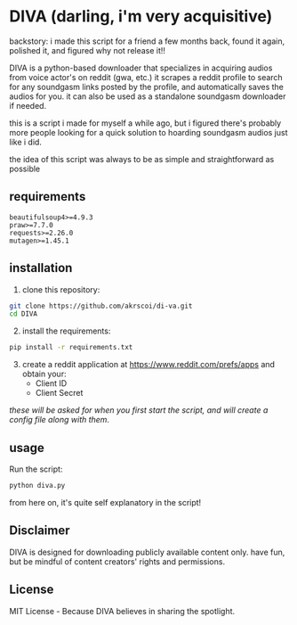 # DIVA (darling, i'm very acquisitive)

backstory: i made this script for a friend a few months back, found it again, polished it, and figured why not release it!!

DIVA is a python-based downloader that specializes in acquiring audios from voice actor's on reddit (gwa, etc.) it scrapes a reddit profile to search for any soundgasm links posted by the profile, and automatically saves the audios for you. it can also be used as a standalone soundgasm downloader if needed.

this is a script i made for myself a while ago, but i figured there's probably more people looking for a quick solution to hoarding soundgasm audios just like i did. 

the idea of this script was always to be as simple and straightforward as possible

## requirements

```
beautifulsoup4>=4.9.3
praw>=7.7.0
requests>=2.26.0
mutagen>=1.45.1
```

## installation

1. clone this repository:
```bash
git clone https://github.com/akrscoi/di-va.git
cd DIVA
```

2. install the requirements:
```bash
pip install -r requirements.txt
```

3. create a reddit application at https://www.reddit.com/prefs/apps and obtain your:
   * Client ID
   * Client Secret

*these will be asked for when you first start the script, and will create a config file along with them.*

## usage

Run the script:
```bash
python diva.py
```

from here on, it's quite self explanatory in the script!

## Disclaimer

DIVA is designed for downloading publicly available content only. have fun, but be mindful of content creators' rights and permissions.



## License

MIT License - Because DIVA believes in sharing the spotlight.
